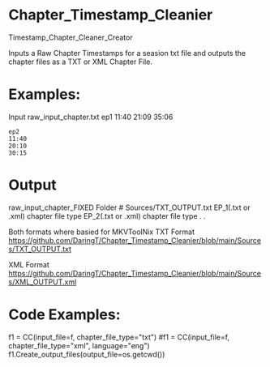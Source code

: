 # Chapter_Timestamp_Cleanier
Timestamp_Chapter_Cleaner_Creator

Inputs a Raw Chapter Timestamps for a seasion txt file and outputs the chapter files as a TXT or XML Chapter File.

# Examples:
Input
  raw_input_chapter.txt
    ep1
    11:40
    21:09
    35:06

    ep2
    11:40
    20:10
    30:15
    
# Output
  raw_input_chapter_FIXED Folder
    # Sources/TXT_OUTPUT.txt
    EP_1(.txt or .xml) chapter file type
    EP_2(.txt or .xml) chapter file type
    .
    .

Both formats where basied for MKVToolNix 
  TXT Format
    https://github.com/DaringT/Chapter_Timestamp_Cleanier/blob/main/Sources/TXT_OUTPUT.txt

  XML Format
    https://github.com/DaringT/Chapter_Timestamp_Cleanier/blob/main/Sources/XML_OUTPUT.xml

# Code Examples:
  f1 = CC(input_file=f, chapter_file_type="txt")
  #f1 = CC(input_file=f, chapter_file_type="xml", language="eng")
  f1.Create_output_files(output_file=os.getcwd())
  
  
